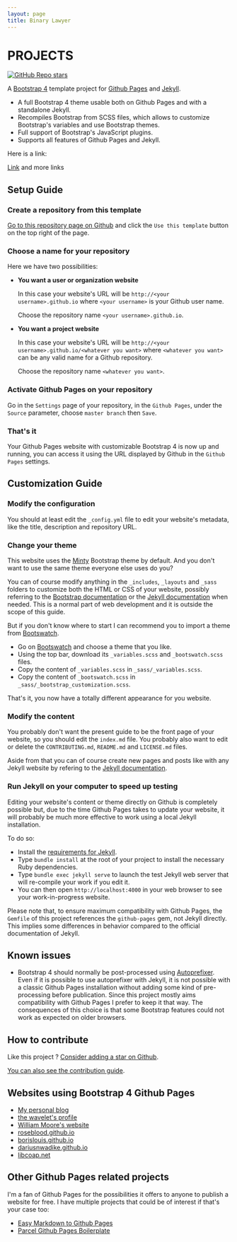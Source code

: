 ```yaml
---
layout: page
title: Binary Lawyer
---
```

# PROJECTS
[![GitHub Repo stars](https://img.shields.io/github/stars/nicolas-van/bootstrap-4-github-pages?style=social)](https://github.com/nicolas-van/bootstrap-4-github-pages)

A [Bootstrap 4](https://getbootstrap.com/) template project for [Github Pages](https://pages.github.com/) and [Jekyll](https://jekyllrb.com/).

* A full Bootstrap 4 theme usable both on Github Pages and with a standalone Jekyll.
* Recompiles Bootstrap from SCSS files, which allows to customize Bootstrap's variables and use Bootstrap themes.
* Full support of Bootstrap's JavaScript plugins.
* Supports all features of Github Pages and Jekyll.

Here is a link:
 
 [Link](/Linux_Guide/) and more links
## Setup Guide

### Create a repository from this template

[Go to this repository page on Github](https://github.com/nicolas-van/bootstrap-4-github-pages) and click the `Use this template` button on the top right of the page.

### Choose a name for your repository

Here we have two possibilities:

* **You want a user or organization website**

  In this case your website's URL will be `http://<your username>.github.io` where `<your username>` is your Github user name.

  Choose the repository name `<your username>.github.io`.

* **You want a project website**

  In this case your website's URL will be `http://<your username>.github.io/<whatever you want>` where `<whatever you want>` can be any valid name for a Github repository.

  Choose the repository name `<whatever you want>`.

### Activate Github Pages on your repository

Go in the `Settings` page of your repository, in the `Github Pages`, under the `Source` parameter, choose `master branch` then `Save`.

### That's it

Your Github Pages website with customizable Bootstrap 4 is now up and running, you can access it using the URL displayed by Github in the `Github Pages` settings.

## Customization Guide

### Modify the configuration

You should at least edit the `_config.yml` file to edit your website's metadata, like the title, description and repository URL.

### Change your theme

This website uses the [Minty](https://bootswatch.com/minty/) Bootstrap theme by default. And you don't want to use the same theme everyone else uses do you?

You can of course modify anything in the `_includes`, `_layouts` and `_sass` folders to customize both the HTML or CSS of your website, possibly referring to the [Bootstrap documentation](https://getbootstrap.com/) or the [Jekyll documentation](https://jekyllrb.com/) when needed. This is a normal part of web development and it is outside the scope of this guide.

But if you don't know where to start I can recommend you to import a theme from [Bootswatch](https://bootswatch.com/).

* Go on [Bootswatch](https://bootswatch.com/) and choose a theme that you like.
* Using the top bar, download its `_variables.scss` and `_bootswatch.scss` files.
* Copy the content of `_variables.scss` in `_sass/_variables.scss`.
* Copy the content of `_bootswatch.scss` in `_sass/_bootstrap_customization.scss`.

That's it, you now have a totally different appearance for you website.

### Modify the content

You probably don't want the present guide to be the front page of your website, so you should edit the `index.md` file. You probably also want to edit or delete the `CONTRIBUTING.md`, `README.md` and `LICENSE.md` files.

Aside from that you can of course create new pages and posts like with any Jekyll website by refering to the [Jekyll documentation](https://jekyllrb.com/).

### Run Jekyll on your computer to speed up testing

Editing your website's content or theme directly on Github is completely possible but, due to the time Github Pages takes to update your website, it will probably be much more effective to work using a local Jekyll installation.

To do so:

* Install the [requirements for Jekyll](https://jekyllrb.com/docs/installation/).
* Type `bundle install` at the root of your project to install the necessary Ruby dependencies.
* Type `bundle exec jekyll serve` to launch the test Jekyll web server that will re-compile your work if you edit it.
* You can then open `http://localhost:4000` in your web browser to see your work-in-progress website.

Please note that, to ensure maximum compatibility with Github Pages, the `Gemfile` of this project references the `github-pages` gem, not Jekyll directly. This implies some differences in behavior compared to the official documentation of Jekyll.

## Known issues

* Bootstrap 4 should normally be post-processed using [Autoprefixer](https://github.com/postcss/autoprefixer). Even if it is possible to use autoprefixer with Jekyll, it is not possible with a classic Github Pages installation without adding some kind of pre-processing before publication. Since this project mostly aims compatibility with Github Pages I prefer to keep it that way. The consequences of this choice is that some Bootstrap features could not work as expected on older browsers.

## How to contribute

Like this project ? [Consider adding a star on Github](https://github.com/nicolas-van/bootstrap-4-github-pages).

[You can also see the contribution guide](https://github.com/nicolas-van/bootstrap-4-github-pages/blob/master/CONTRIBUTING.md).

## Websites using Bootstrap 4 Github Pages

* [My personal blog](https://nicolas-van.github.io/)
* [the wavelet's profile](https://thewavelet.github.io/)
* [William Moore's website](https://will2bill.com/)
* [roseblood.github.io](https://roseleblood.github.io/)
* [borislouis.github.io](https://borislouis.github.io/)
* [dariusnwadike.github.io](https://dariusnwadike.github.io/)
* [libcoap.net](https://libcoap.net/)

## Other Github Pages related projects

I'm a fan of Github Pages for the possibilities it offers to anyone to publish a website for free. I have multiple projects that could be of interest if that's your case too:

* [Easy Markdown to Github Pages](https://nicolas-van.github.io/easy-markdown-to-github-pages/)
* [Parcel Github Pages Boilerplate](https://github.com/nicolas-van/parcel-github-pages-boilerplate)

